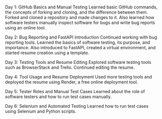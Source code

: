 Day 1: GitHub Basics and Manual Testing
Learned basic GitHub commands, the concepts of forking and cloning, and the difference between them. Forked and cloned a repository and made changes to it. Also learned how software testers manually inspect software for bugs and write bug reports using an online tool.

Day 2: Bug Reporting and FastAPI Introduction
Continued working with bug reporting tools. Learned the basics of software testing, its purpose, and importance. Also introduced to FastAPI, created a virtual environment, and started resume creation using a template.

Day 3: Testing Tools and Resume Editing
Explored software testing tools such as BrowserStack and Trello. Continued editing the resume.

Day 4: Tool Usage and Resume Deployment
Used more testing tools and deployed the resume using Render, a free online deployment tool.

Day 5: Tester Roles and Manual Test Cases
Learned about the role of software testers and how to run test cases manually.

Day 6: Selenium and Automated Testing
Learned how to run test cases using Selenium and Python scripts.
